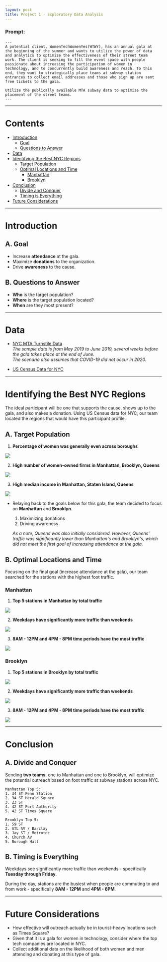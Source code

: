 ```yaml
---
layout: post
title: Project 1 - Exploratory Data Analysis
---
```


### Prompt:
```
---
A potential client, WomenTechWomenYes(WTWY), has an annual gala at 
the beginning of the summer and wants to utilize the power of data 
and analytics to optimize the effectiveness of their street team 
work. The client is seeking to fill the event space with people 
passionate about increasing the participation of women in 
technology, and to concurrently build awareness and reach. To this 
end, they want to strategically place teams at subway station 
entrances to collect email addresses and those who sign up are sent 
free tickets to the gala. 

Utilize the publically available MTA subway data to optimize the 
placement of the street teams. 
---
```

-----

# Contents

- [Introduction](#introduction)
  - [Goal](#goal)
  - [Questions to Answer](#questions-to-answer)
- [Data](#data)
- [Identifying the Best NYC Regions](#identifying)
  - [Target Population](#target)
  - [Optimal Locations and Time](#optimal)
  	- [Manhattan](#manhattan)
  	- [Brooklyn](#brooklyn)
- [Conclusion](#conclusion)
  - [Divide and Conquer](#divide)
  - [Timing is Everything](#timing)
- [Future Considerations](#future)

-----

# Introduction <a name="introduction"></a>

## A. Goal <a name="goal"></a>
* Increase **attendance** at the gala.
* Maximize **donations** to the organization.
* Drive **awareness** to the cause.

## B. Questions to Answer <a name="questions-to-answer"></a>
* **Who** is the target population?
* **Where** is the target population located?
* **When** are they most present?

-----

# Data <a name="data"></a>
* [NYC MTA Turnstile Data](http://web.mta.info/developers/turnstile.html)<br/>
	*The sample data is from May 2019 to June 2019, several weeks before the gala takes place at the end of June.*<br/>
	*The scenario also assumes that COVID-19 did not occur in 2020.*

* [US Census Data for NYC](https://www.census.gov/quickfacts/fact/table/kingscountybrooklynboroughnewyork,queenscountyqueensboroughnewyork,richmondcountystatenislandboroughnewyork,newyorkcountymanhattanboroughnewyork,bronxcountybronxboroughnewyork,newyorkcitynewyork/PST045219)

-----

# Identifying the Best NYC Regions <a name="identifying"></a>

The ideal participant will be one that supports the cause, shows up to the gala, and also makes a donation. Using US Census data for NYC, our team located the regions that would have this participant profile.

## A. Target Population <a name="target"></a>

1. **Percentage of women was generally even across boroughs**
<img src="{{ site.url }}/images/Percentageofwomen.png">


2. **High number of women-owned firms in Manhattan, Brooklyn, Queens**
<img src="{{ site.url }}/images/Women_Owned_Firms.png">


3. **High median income in Manhattan, Staten Island, Queens**
<img src="{{ site.url }}/images/Median_Income.png">

* Relaying back to the goals below for this gala, the team decided to focus on **Manhattan** and **Brooklyn**.
	1. Maximizing donations
	2. Driving awareness

	*As a note, Queens was also initially considered. However, Queens' traffic was significantly lower than Manhattan's and Brooklyn's, which did not meet the first goal of increasing attendance at the gala.*

## B. Optimal Locations and Time <a name="optimal"></a>

Focusing on the final goal (increase attendance at the gala), our team searched for the stations with the highest foot traffic.

### Manhattan <a name="manhattan"></a>
	
1. **Top 5 stations in Manhattan by total traffic**
<img src="{{ site.url }}/images/Manhattan_Volume.png">

2. **Weekdays have significantly more traffic than weekends**
<img src="{{ site.url }}/images/Manhattan_Weekly.png">

3. **8AM - 12PM and 4PM - 8PM time periods have the most traffic**
<img src="{{ site.url }}/images/Manhattan_Hourly.png">

### Brooklyn <a name="brooklyn"></a>

1. **Top 5 stations in Brooklyn by total traffic**
<img src="{{ site.url }}/images/Brooklyn_Volume.png">

2. **Weekdays have significantly more traffic than weekends**
<img src="{{ site.url }}/images/Brooklyn_Weekly.png">

3. **8AM - 12PM and 4PM - 8PM time periods have the most traffic**
<img src="{{ site.url }}/images/Brooklyn_Hourly.png">

-----

# Conclusion <a name="conclusion"></a>

## A. Divide and Conquer <a name="divide"></a>

Sending **two teams**, one to Manhattan and one to Brooklyn, will optimize the potential outreach based on foot traffic at subway stations across NYC.

	Manhattan Top 5:
	1. 34 ST Penn Station
	2. 34 ST Herald Square
	3. 23 ST
	4. 42 ST Port Authority
	5. 42 ST Times Square

	Brooklyn Top 5:
	1. 59 ST
	2. ATL AV / Barclay
	3. Jay ST / Metrotec
	4. Church AV
	5. Borough Hall

## B. Timing is Everything <a name="timing"></a>

Weekdays see significantly more traffic than weekends - specifically **Tuesday through Friday**.

During the day, stations are the busiest when people are commuting to and from work - specifically **8AM - 12PM** and **4PM - 8PM**.

-----

# Future Considerations <a name="future"></a>

* How effective will outreach actually be in tourist-heavy locations such as Times Square?
* Given that it is a gala for women in technology, consider where the top tech companies are located in NYC.
* Collect additional data on the likelihood of both women and men attending and donating at this type of gala.

